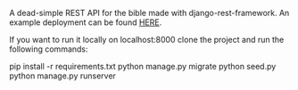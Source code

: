 A dead-simple REST API for the bible made with django-rest-framework. An example deployment can be found [HERE](bibler.herokuapp.com).

If you want to run it locally on localhost:8000 clone the project and run the following commands:

  pip install -r requirements.txt
  python manage.py migrate
  python seed.py
  python manage.py runserver
